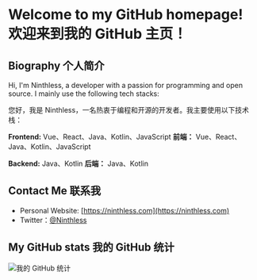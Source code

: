 # Welcome to my GitHub homepage!   欢迎来到我的 GitHub 主页！

## Biography 个人简介

Hi, I'm Ninthless, a developer with a passion for programming and open source. I mainly use the following tech stacks:

您好，我是 Ninthless，一名热衷于编程和开源的开发者。我主要使用以下技术栈：


**Frontend:** Vue、React、Java、Kotlin、JavaScript
 **前端：** Vue、React、Java、Kotlin、JavaScript

**Backend:** Java、Kotlin
 **后端：** Java、Kotlin

## Contact Me 联系我

- Personal Website: [https://ninthless.com](https://ninthless.com)
- Twitter：[@Ninthless](https://twitter.com/Ninthless)

## My GitHub stats 我的 GitHub 统计

![我的 GitHub 统计](https://github-readme-stats.vercel.app/api?username=Ninthless&show_icons=true&theme=radical)
